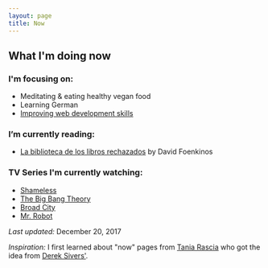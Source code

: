 ```yaml
---
layout: page
title: Now
---
```


## What I'm doing now

### I'm focusing on:
- Meditating & eating healthy vegan food
- Learning German
- [Improving web development skills](https://frontendmasters.com/courses/)

### I’m currently reading:

- [La biblioteca de los libros rechazados](https://www.goodreads.com/book/show/34150150-la-biblioteca-de-los-libros-rechazados) by David Foenkinos

### TV Series I'm currently watching:

- [Shameless](http://www.sho.com/shameless)
- [The Big Bang Theory](http://www.cbs.com/shows/big_bang_theory/)
- [Broad City](http://www.cc.com/shows/broad-city)
- [Mr. Robot](http://www.usanetwork.com/mrrobot)

*Last updated:* December 20, 2017

*Inspiration:* I first learned about "now" pages from [Tania Rascia](https://taniarascia.com) who got the idea from [Derek Sivers'](https://sivers.org/).
